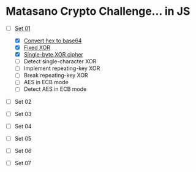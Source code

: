 Matasano Crypto Challenge... in JS
===

 - [ ] [Set 01](https://github.com/herrniemand/MatasanoCryptoChallenge/tree/master/Set-01)
    + [x] [Convert hex to base64](https://github.com/herrniemand/MatasanoCryptoChallenge/tree/master/Set-01/Challenge-01)
    + [x] [Fixed XOR](https://github.com/herrniemand/MatasanoCryptoChallenge/tree/master/Set-01/Challenge-02)
    + [x] [Single-byte XOR cipher](https://github.com/herrniemand/MatasanoCryptoChallenge/tree/master/Set-01/Challenge-03)
    + [ ] Detect single-character XOR
    + [ ] Implement repeating-key XOR
    + [ ] Break repeating-key XOR
    + [ ] AES in ECB mode
    + [ ] Detect AES in ECB mode

- [ ] Set 02

- [ ] Set 03

- [ ] Set 04

- [ ] Set 05

- [ ] Set 06

- [ ] Set 07